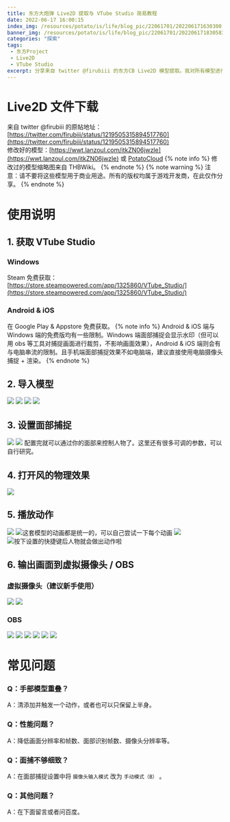 ```yaml
---
title: 东方大炮弹 Live2D 提取与 VTube Studio 简易教程
date: 2022-06-17 16:00:15
index_img: /resources/potato/is/life/blog_pic/22061701/202206171630300.jpg
banner_img: /resources/potato/is/life/blog_pic/22061701/202206171830583.jpg
categories: "探索"
tags:
 - 东方Project
 - Live2D
 - VTube Studio
excerpt: 分享来自 twitter @firubiii 的东方CB Live2D 模型提取。我对所有模型进行了配置和修改，且可以用于 Vtuber Studio 面部捕捉。
---
```

# Live2D 文件下载
来自 twitter @firubiii 的原帖地址：[https://twitter.com/firubiii/status/1219505315894517760](https://twitter.com/firubiii/status/1219505315894517760)  
修改好的模型：[https://wwt.lanzoul.com/itkZN06jwzle](https://wwt.lanzoul.com/itkZN06jwzle) 或 [PotatoCloud](https://cloud.akyuu.cn/s/Dwum)
{% note info %}
修改过的模型缩略图来自 THBWiki。
{% endnote %} 
{% note warning %}
注意：请不要将这些模型用于商业用途。所有的版权均属于游戏开发商，在此仅作分享。
{% endnote %}
# 使用说明
## 1. 获取 VTube Studio
### Windows
Steam 免费获取：[https://store.steampowered.com/app/1325860/VTube_Studio/](https://store.steampowered.com/app/1325860/VTube_Studio/)
### Android & iOS
在 Google Play & Appstore 免费获取。
{% note info %}
Android & iOS 端与 Windows 端的免费版均有一些限制。Windows 端面部捕捉会显示水印（但可以用 obs 等工具对捕捉画面进行裁剪，不影响画面效果），Android & iOS 端则会有与电脑串流的限制。且手机端面部捕捉效果不如电脑端，建议直接使用电脑摄像头捕捉 + 渲染。
{% endnote %}

## 2. 导入模型
![](/resources/potato/is/life/blog_pic/22061701/202206171701322.webp)
![](/resources/potato/is/life/blog_pic/22061701/202206171702398.webp)
![](/resources/potato/is/life/blog_pic/22061701/202206171702389.webp)
![](/resources/potato/is/life/blog_pic/22061701/202206171702258.webp)

## 3. 设置面部捕捉
![](/resources/potato/is/life/blog_pic/22061701/202206171705031.webp)
![](/resources/potato/is/life/blog_pic/22061701/202206171706910.webp)
配置完就可以通过你的面部来控制人物了。这里还有很多可调的参数，可以自行研究。

## 4. 打开风的物理效果
![](/resources/potato/is/life/blog_pic/22061701/202206171706116.webp)
## 5. 播放动作
![](/resources/potato/is/life/blog_pic/22061701/202206171707413.webp)
![这套模型的动画都是统一的，可以自己尝试一下每个动画](/resources/potato/is/life/blog_pic/22061701/202206171707768.webp)
![](/resources/potato/is/life/blog_pic/22061701/202206171708122.webp)
![按下设置的快捷键后人物就会做出动作啦](/resources/potato/is/life/blog_pic/22061701/202206171708532.webp)

## 6. 输出画面到虚拟摄像头 / OBS
### 虚拟摄像头（建议新手使用）
![](/resources/potato/is/life/blog_pic/22061701/202206171716839.webp)
![](/resources/potato/is/life/blog_pic/22061701/202206171724921.webp)
### OBS
![](/resources/potato/is/life/blog_pic/22061701/202206171722593.webp)
![](/resources/potato/is/life/blog_pic/22061701/202206171722503.webp)
![](/resources/potato/is/life/blog_pic/22061701/202206171722056.webp)
![](/resources/potato/is/life/blog_pic/22061701/202206171722155.webp)
![](/resources/potato/is/life/blog_pic/22061701/202206171722295.webp)
![](/resources/potato/is/life/blog_pic/22061701/202206171722871.webp)
# 常见问题
### Q：手部模型重叠？
A：清添加并触发一个动作，或者也可以只保留上半身。
### Q：性能问题？
A：降低画面分辨率和帧数、面部识别帧数、摄像头分辨率等。
### Q：面捕不够细致？
A：在面部捕捉设置中将 `摄像头输入模式` 改为 `手动模式（B）` 。
### Q：其他问题？
A：在下面留言或者问百度。
